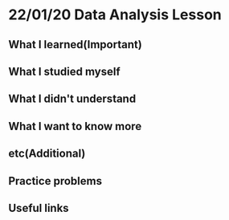 # 22/01/20 Data Analysis Lesson

## What I learned(Important)

## What I studied myself

## What I didn't understand

## What I want to know more

## etc(Additional)

## Practice problems

## Useful links
